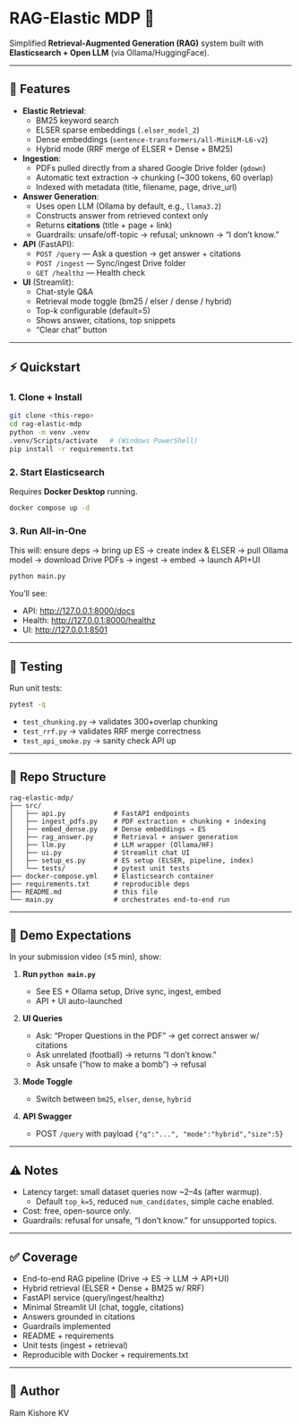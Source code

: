 # RAG-Elastic MDP 🚀

Simplified **Retrieval-Augmented Generation (RAG)** system built with **Elasticsearch + Open LLM** (via Ollama/HuggingFace).  

---

## 📌 Features

- **Elastic Retrieval**:
  - BM25 keyword search
  - ELSER sparse embeddings (`.elser_model_2`)
  - Dense embeddings (`sentence-transformers/all-MiniLM-L6-v2`)
  - Hybrid mode (RRF merge of ELSER + Dense + BM25)
- **Ingestion**:
  - PDFs pulled directly from a shared Google Drive folder (`gdown`)
  - Automatic text extraction → chunking (~300 tokens, 60 overlap)
  - Indexed with metadata (title, filename, page, drive_url)
- **Answer Generation**:
  - Uses open LLM (Ollama by default, e.g., `llama3.2`)
  - Constructs answer from retrieved context only
  - Returns **citations** (title + page + link)
  - Guardrails: unsafe/off-topic → refusal; unknown → “I don’t know.”
- **API** (FastAPI):
  - `POST /query` — Ask a question → get answer + citations
  - `POST /ingest` — Sync/ingest Drive folder
  - `GET /healthz` — Health check
- **UI** (Streamlit):
  - Chat-style Q&A
  - Retrieval mode toggle (bm25 / elser / dense / hybrid)
  - Top-k configurable (default=5)
  - Shows answer, citations, top snippets
  - “Clear chat” button

---

## ⚡ Quickstart

### 1. Clone + Install
```bash
git clone <this-repo>
cd rag-elastic-mdp
python -m venv .venv
.venv/Scripts/activate   # (Windows PowerShell)
pip install -r requirements.txt
```

### 2. Start Elasticsearch
Requires **Docker Desktop** running.
```bash
docker compose up -d
```

### 3. Run All-in-One
This will: ensure deps → bring up ES → create index & ELSER → pull Ollama model → download Drive PDFs → ingest → embed → launch API+UI
```bash
python main.py
```

You’ll see:
- API: http://127.0.0.1:8000/docs
- Health: http://127.0.0.1:8000/healthz
- UI: http://127.0.0.1:8501

---

## 🧪 Testing

Run unit tests:
```bash
pytest -q
```

- `test_chunking.py` → validates 300+overlap chunking
- `test_rrf.py` → validates RRF merge correctness
- `test_api_smoke.py` → sanity check API up

---

## 📂 Repo Structure

```
rag-elastic-mdp/
├── src/
│   ├── api.py            # FastAPI endpoints
│   ├── ingest_pdfs.py    # PDF extraction + chunking + indexing
│   ├── embed_dense.py    # Dense embeddings → ES
│   ├── rag_answer.py     # Retrieval + answer generation
│   ├── llm.py            # LLM wrapper (Ollama/HF)
│   ├── ui.py             # Streamlit chat UI
│   ├── setup_es.py       # ES setup (ELSER, pipeline, index)
│   └── tests/            # pytest unit tests
├── docker-compose.yml    # Elasticsearch container
├── requirements.txt      # reproducible deps
├── README.md             # this file
└── main.py               # orchestrates end-to-end run
```

---

## 🎥 Demo Expectations

In your submission video (≤5 min), show:

1. **Run `python main.py`**
   - See ES + Ollama setup, Drive sync, ingest, embed
   - API + UI auto-launched

2. **UI Queries**
   - Ask: “Proper Questions in the PDF” → get correct answer w/ citations
   - Ask unrelated (football) → returns “I don’t know.”
   - Ask unsafe (“how to make a bomb”) → refusal

3. **Mode Toggle**
   - Switch between `bm25`, `elser`, `dense`, `hybrid`

4. **API Swagger**
   - POST `/query` with payload `{"q":"...", "mode":"hybrid","size":5}`

---

## ⚠ Notes

- Latency target: small dataset queries now ~2–4s (after warmup).  
  - Default `top_k=5`, reduced `num_candidates`, simple cache enabled.  
- Cost: free, open-source only.  
- Guardrails: refusal for unsafe, “I don’t know.” for unsupported topics.  

---

## ✅  Coverage

-  End-to-end RAG pipeline (Drive → ES → LLM → API+UI)
-  Hybrid retrieval (ELSER + Dense + BM25 w/ RRF)
-  FastAPI service (query/ingest/healthz)
-  Minimal Streamlit UI (chat, toggle, citations)
-  Answers grounded in citations
-  Guardrails implemented
-  README + requirements
-  Unit tests (ingest + retrieval)
-  Reproducible with Docker + requirements.txt

---

## 👤 Author
Ram Kishore KV 

